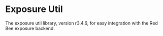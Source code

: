 # Exposure Util

The exposure util library, version r3.4.6, for easy integration with the Red Bee exposure backend.